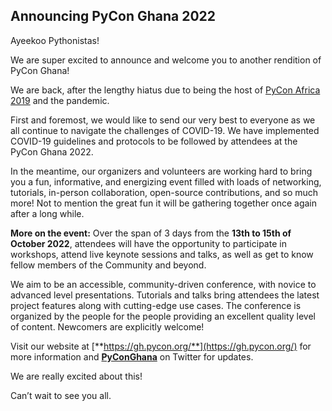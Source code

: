 ## Announcing PyCon Ghana 2022

Ayeekoo Pythonistas!

We are super excited to announce and welcome you to another rendition of PyCon Ghana!

We are back, after the lengthy hiatus due to being the host of [PyCon Africa 2019](https://bit.ly/PyConGH-PA19) and the pandemic.

First and foremost, we would like to send our very best to everyone as we all continue to navigate the challenges of COVID-19. We have implemented COVID-19 guidelines and protocols to be followed by attendees at the PyCon Ghana 2022.

In the meantime, our organizers and volunteers are working hard to bring you a fun, informative, and energizing event filled with loads of networking, tutorials, in-person collaboration, open-source contributions, and so much more! Not to mention the great fun it will be gathering together once again after a long while. 

**More on the event:**
Over the span of 3 days from the **13th to 15th of October 2022**, attendees will have the opportunity to participate in workshops, attend live keynote sessions and talks, as well as get to know fellow members of the Community and beyond.

We aim to be an accessible, community-driven conference, with novice to advanced level presentations. Tutorials and talks bring attendees the latest project features along with cutting-edge use cases. The conference is organized by the people for the people providing an excellent quality level of content. Newcomers are explicitly welcome!

Visit our website at [**https://gh.pycon.org/**](https://gh.pycon.org/) for more information and [**PyConGhana**](https://twitter.com/PyconGhana/) on Twitter for updates.

We are really excited about this!

Can’t wait to see you all. 



